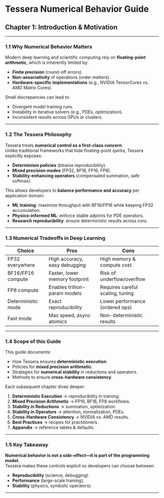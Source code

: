 # Tessera Numerical Behavior Guide
## Chapter 1: Introduction & Motivation

---

### 1.1 Why Numerical Behavior Matters

Modern deep learning and scientific computing rely on **floating-point arithmetic**, which is inherently limited by:
- **Finite precision** (round-off errors).  
- **Non-associativity** of operations (order matters).  
- **Hardware-specific implementations** (e.g., NVIDIA TensorCores vs. AMD Matrix Cores).  

Small discrepancies can lead to:
- Divergent model training runs.  
- Instability in iterative solvers (e.g., PDEs, optimization).  
- Inconsistent results across GPUs or clusters.  

---

### 1.2 The Tessera Philosophy

Tessera treats **numerical control as a first-class concern**.  
Unlike traditional frameworks that hide floating-point quirks, Tessera explicitly exposes:
- **Determinism policies** (bitwise reproducibility).  
- **Mixed precision modes** (FP32, BF16, FP16, FP8).  
- **Stability-enhancing operators** (compensated summation, safe softmax).  

This allows developers to **balance performance and accuracy** per application domain:
- **ML training**: maximize throughput with BF16/FP16 while keeping FP32 accumulation.  
- **Physics-informed ML**: enforce stable adjoints for PDE operators.  
- **Research reproducibility**: ensure deterministic results across runs.  

---

### 1.3 Numerical Tradeoffs in Deep Learning

| Choice             | Pros                               | Cons                              |
|--------------------|------------------------------------|-----------------------------------|
| FP32 everywhere    | High accuracy, easy debugging      | High memory & compute cost        |
| BF16/FP16 compute  | Faster, lower memory footprint     | Risk of underflow/overflow        |
| FP8 compute        | Enables trillion-param models      | Requires careful scaling, tuning  |
| Deterministic mode | Exact reproducibility              | Lower performance (ordered ops)   |
| Fast mode          | Max speed, async atomics           | Non-deterministic results         |

---

### 1.4 Scope of this Guide

This guide documents:
- How Tessera ensures **deterministic execution**.  
- Policies for **mixed precision arithmetic**.  
- Strategies for **numerical stability** in reductions and operators.  
- Methods to ensure **cross-hardware consistency**.  

Each subsequent chapter dives deeper:
1. **Deterministic Execution** → reproducibility in training.  
2. **Mixed Precision Arithmetic** → FP16, BF16, FP8 workflows.  
3. **Stability in Reductions** → summation, optimization.  
4. **Stability in Operators** → attention, normalization, PDEs.  
5. **Cross-Hardware Consistency** → NVIDIA vs. AMD results.  
6. **Best Practices** → recipes for practitioners.  
7. **Appendix** → reference tables & defaults.  

---

### 1.5 Key Takeaway

**Numerical behavior is not a side-effect—it is part of the programming model.**  
Tessera makes these controls explicit so developers can choose between:  
- **Reproducibility** (science, debugging).  
- **Performance** (large-scale training).  
- **Stability** (physics, symbolic operators).  

---
